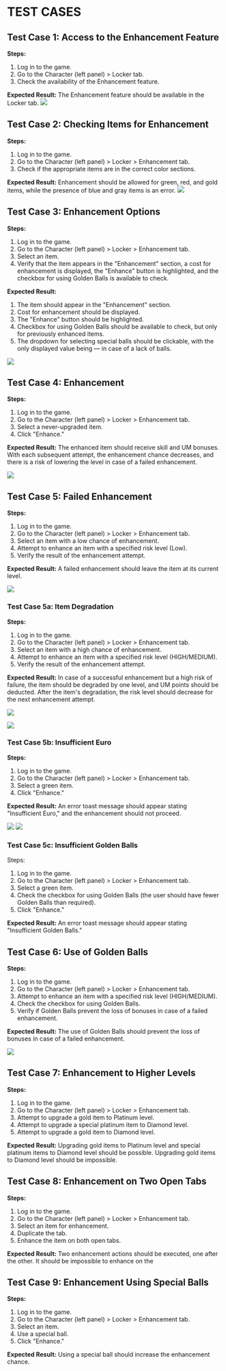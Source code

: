 
# TEST CASES

## Test Case 1: Access to the Enhancement Feature
**Steps:**

1. Log in to the game.
2. Go to the Character (left panel) > Locker tab.
3. Check the availability of the Enhancement feature.

**Expected Result:** The Enhancement feature should be available in the Locker tab.
<img src ="https://github.com/schwarzehund/FootballTeamGame/blob/main/images/image9.png">

## Test Case 2: Checking Items for Enhancement
**Steps:**

1. Log in to the game.
2. Go to the Character (left panel) > Locker > Enhancement tab.
3. Check if the appropriate items are in the correct color sections.

**Expected Result:** Enhancement should be allowed for green, red, and gold items, while the presence of blue and gray items is an error.
<img src ="https://github.com/schwarzehund/FootballTeamGame/blob/main/images/image2.png">

## Test Case 3: Enhancement Options
**Steps:**

1. Log in to the game.
2. Go to the Character (left panel) > Locker > Enhancement tab.
3. Select an item.
4. Verify that the item appears in the "Enhancement" section, a cost for enhancement is displayed, the "Enhance" button is highlighted, and the checkbox for using Golden Balls is available to check.

**Expected Result:** 
1. The item should appear in the "Enhancement" section.
2. Cost for enhancement should be displayed.
3. The "Enhance" button should be highlighted.
4. Checkbox for using Golden Balls should be available to check, but only for previously enhanced items. 
5. The dropdown for selecting special balls should be clickable, with the only displayed value being — in case of a lack of balls.

<img src ="https://github.com/schwarzehund/FootballTeamGame/blob/main/images/image8.png">

## Test Case 4: Enhancement
**Steps:**

1. Log in to the game.
2. Go to the Character (left panel) > Locker > Enhancement tab.
3. Select a never-upgraded item.
4. Click "Enhance."

**Expected Result:** The enhanced item should receive skill and UM bonuses. With each subsequent attempt, the enhancement chance decreases, and there is a risk of lowering the level in case of a failed enhancement.

<img src ="https://github.com/schwarzehund/FootballTeamGame/blob/main/images/image4.png">



## Test Case 5: Failed Enhancement
**Steps:**

1. Log in to the game.
2. Go to the Character (left panel) > Locker > Enhancement tab.
3. Select an item with a low chance of enhancement.
4. Attempt to enhance an item with a specified risk level (Low).
5. Verify the result of the enhancement attempt.

**Expected Result:** A failed enhancement should leave the item at its current level.

<img src ="https://github.com/schwarzehund/FootballTeamGame/blob/main/images/image5.png">

### Test Case 5a: Item Degradation
**Steps:**

1. Log in to the game.
2. Go to the Character (left panel) > Locker > Enhancement tab.
3. Select an item with a high chance of enhancement.
4. Attempt to enhance an item with a specified risk level (HIGH/MEDIUM).
5. Verify the result of the enhancement attempt.

**Expected Result:** In case of a successful enhancement but a high risk of failure, the item should be degraded by one level, and UM points should be deducted. After the item's degradation, the risk level should decrease for the next enhancement attempt.

<img src ="https://github.com/schwarzehund/FootballTeamGame/blob/main/images/image13.png" 
style= "display: inline-block; margin:0 auto; max-width; 300px" >

<img src ="https://github.com/schwarzehund/FootballTeamGame/blob/main/images/image11.png"
style= "display: inline-block; margin:0 auto; max-width; 300px" >

### Test Case 5b: Insufficient Euro
**Steps:**

1. Log in to the game.
2. Go to the Character (left panel) > Locker > Enhancement tab.
3. Select a green item.
4. Click "Enhance."

**Expected Result:** An error toast message should appear stating "Insufficient Euro," and the enhancement should not proceed.

<img src ="https://github.com/schwarzehund/FootballTeamGame/blob/main/images/image12.png">

<img src ="https://github.com/schwarzehund/FootballTeamGame/blob/main/images/image10.png">

### Test Case 5c: Insufficient Golden Balls
Steps:

1. Log in to the game.
2. Go to the Character (left panel) > Locker > Enhancement tab.
3. Select a green item.
4. Check the checkbox for using Golden Balls (the user should have fewer Golden Balls than required).
5. Click "Enhance."

**Expected Result:** An error toast message should appear stating "Insufficient Golden Balls."

## Test Case 6: Use of Golden Balls
**Steps:**

1. Log in to the game.
2. Go to the Character (left panel) > Locker > Enhancement tab.
3. Attempt to enhance an item with a specified risk level (HIGH/MEDIUM).
4. Check the checkbox for using Golden Balls.
5. Verify if Golden Balls prevent the loss of bonuses in case of a failed enhancement.

**Expected Result:** The use of Golden Balls should prevent the loss of bonuses in case of a failed enhancement.

<img src ="https://github.com/schwarzehund/FootballTeamGame/blob/main/images/image5.png">

## Test Case 7: Enhancement to Higher Levels
**Steps:**

1. Log in to the game.
2. Go to the Character (left panel) > Locker > Enhancement tab.
3. Attempt to upgrade a gold item to Platinum level.
4. Attempt to upgrade a special platinum item to Diamond level.
5. Attempt to upgrade a gold item to Diamond level.

**Expected Result:** Upgrading gold items to Platinum level and special platinum items to Diamond level should be possible. Upgrading gold items to Diamond level should be impossible.

## Test Case 8: Enhancement on Two Open Tabs
**Steps:**

1. Log in to the game.
2. Go to the Character (left panel) > Locker > Enhancement tab.
3. Select an item for enhancement.
4. Duplicate the tab.
5. Enhance the item on both open tabs.

**Expected Result:** Two enhancement actions should be executed, one after the other. It should be impossible to enhance on the

## Test Case 9: Enhancement Using Special Balls
**Steps:**

1. Log in to the game.
2. Go to the Character (left panel) > Locker > Enhancement tab.
3. Select an item.
4. Use a special ball.
5. Click "Enhance."

**Expected Result:** Using a special ball should increase the enhancement chance.
